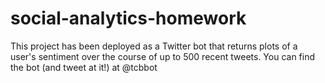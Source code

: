 # social-analytics-homework

This project has been deployed as a Twitter bot that returns plots of a user's sentiment over the course of up to 500 recent tweets. You can find the bot (and tweet at it!) at @tcbbot


